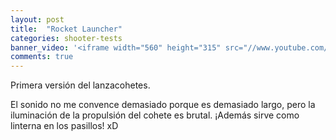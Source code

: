 ```yaml
---
layout: post
title:  "Rocket Launcher"
categories: shooter-tests
banner_video: '<iframe width="560" height="315" src="//www.youtube.com/embed/wmWHs7gDAWM" frameborder="0" allowfullscreen></iframe>'
comments: true
---
```


Primera versión del lanzacohetes.

El sonido no me convence demasiado porque es demasiado largo, pero la iluminación de la propulsión del cohete es brutal. ¡Además sirve como linterna en los pasillos! xD

